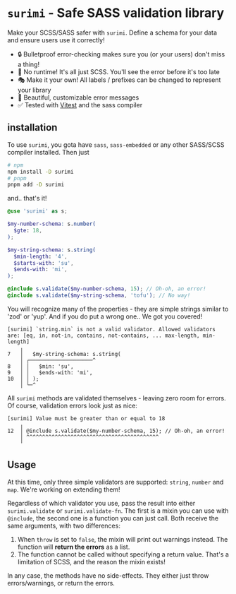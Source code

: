 # `surimi` - Safe SASS validation library

Make your SCSS/SASS safer with `surimi`. Define a schema for your data and ensure users use it correctly!

- 🔒 Bulletproof error-checking makes sure you (or your users) don't miss a thing!
- 🚀 No runtime! It's all just SCSS. You'll see the error before it's too late
- 🎭 Make it your own! All labels / prefixes can be changed to represent your library
- 🌈 Beautiful, customizable error messages
- ✅ Tested with [Vitest](https://vitest.dev) and the sass compiler

## installation

To use `surimi`, you gota have `sass`, `sass-embedded` or any other SASS/SCSS compiler installed. Then just

```bash
# npm
npm install -D surimi
# pnpm
pnpm add -D surimi
```

and.. that's it!

```scss
@use 'surimi' as s;

$my-number-schema: s.number(
  $gte: 18,
);

$my-string-schema: s.string(
  $min-length: '4',
  $starts-with: 'su',
  $ends-with: 'mi',
);

@include s.validate($my-number-schema, 15); // Oh-oh, an error!
@include s.validate($my-string-schema, 'tofu'); // No way!
```

You will recognize many of the properties - they are simple strings similar to 'zod' or 'yup'. And if you do put a wrong one.. We got you covered!

```
[surimi] `string.min` is not a valid validator. Allowed validators are: [eq, in, not-in, contains, not-contains, ... max-length, min-length]
    ╷
7   │   $my-string-schema: s.string(
    │ ┌────────────────────^
8   │ │   $min: 'su',
9   │ │   $ends-with: 'mi',
10  │ │ );
    │ └─^
```

All `surimi` methods are validated themselves - leaving zero room for errors. Of course, validation errors look just as nice:

```
[surimi] Value must be greater than or equal to 18
    ╷
12  │ @include s.validate($my-number-schema, 15); // Oh-oh, an error!
    │ ^^^^^^^^^^^^^^^^^^^^^^^^^^^^^^^^^^^^^^^^^^
    ╵
```

## Usage

At this time, only three simple validators are supported: `string`, `number` and `map`. We're working on extending them!

Regardless of which validator you use, pass the result into either `surimi.validate` or `surimi.validate-fn`. The first is a mixin you can use with `@include`, the second one is a function you can just call. Both receive the same arguments, with two differences:

1. When `throw` is set to `false`, the mixin will print out warnings instead. The function will **return the errors** as a list.
2. The function cannot be called without specifying a return value. That's a limitation of SCSS, and the reason the mixin exists!

In any case, the methods have no side-effects. They either just throw errors/warnings, or return the errors.
